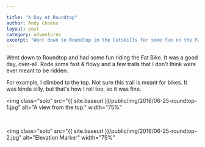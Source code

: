 ```yaml
---

title: "A Day At Roundtop"
author: Andy Choens
layout: post
category: adventures
excerpt: "Went down to Roundtop in the Catskills for some fun on the Fat Bike."
---
```


Went down to Roundtop and had some fun riding the Fat Bike. It was a
good day, over-all. Rode some fast & flowy and a few trails that I
don't think were ever meant to be ridden.

For example, I climbed to the top. Not sure this trail is meant for
bikes. It was kinda silly, but that's how I roll too, so it was fine.

<img
 class="solo"
 src="{{ site.baseurl }}/public/img/2016/06-25-roundtop-1.jpg"
 alt="A view from the top."
 width="75%"
>

<br />

<img
 class="solo"
 src="{{ site.baseurl }}/public/img/2016/06-25-roundtop-2.jpg"
 alt="Elevation Marker"
 width="75%"
>
